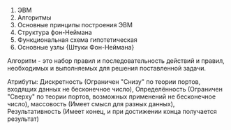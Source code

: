 1) ЭВМ
2) Алгоритмы
3) Основные принципы построения ЭВМ
4) Структура фон-Неймана
5) Функциональная схема гипотетическая
6) Основные узлы {Штуки Фон-Неймана}

Алгоритм - это набор правил и последовательность действий и правил, необходимых и выполняемых для решения поставленной задачи.

Атрибуты: Дискретность (Ограничен "Снизу" по теории портов, входящих данных не  бесконечное число), Определённость (Ограничен "Сверху" по теории портов, возможных применений не бесконечное число), массовость (Имеет смысл для разных данных), Результативность (Имеет конец, и при достижении конца получается результат)

